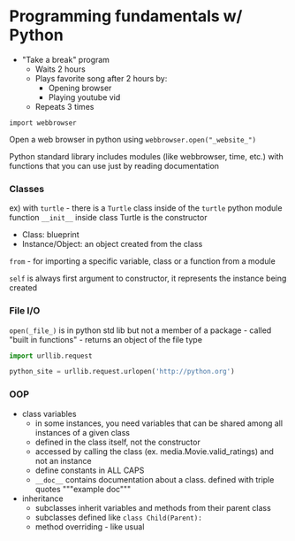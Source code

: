 # Programming fundamentals w/ Python

- "Take a break" program
    - Waits 2 hours
    - Plays favorite song after 2 hours by:
        - Opening browser
        - Playing youtube vid
    - Repeats 3 times

`import webbrowser`

Open a web browser in python using `webbrowser.open("_website_")`

Python standard library includes modules (like webbrowser, time, etc.) with functions that you can use just by reading documentation

### Classes

ex) with `turtle` - there is a `Turtle` class inside of the `turtle` python module
function `__init__` inside class Turtle is the constructor

- Class: blueprint
- Instance/Object: an object created from the class 

`from` - for importing a specific variable, class or a function from a module

`self` is always first argument to constructor, it represents the instance being created

### File I/O

`open(_file_)` is in python std lib but not a member of a package
    - called "built in functions"
    - returns an object of the file type

```python
import urllib.request

python_site = urllib.request.urlopen('http://python.org')
```

### OOP

- class variables
    - in some instances, you need variables that can be shared among all instances of a given class
    - defined in the class itself, not the constructor
    - accessed by calling the class (ex. media.Movie.valid_ratings) and not an instance
    - define constants in ALL CAPS
    - `__doc__` contains documentation about a class. defined with triple quotes """example doc"""
- inheritance
    - subclasses inherit variables and methods from their parent class
    - subclasses defined like `class Child(Parent):`
    - method overriding - like usual
